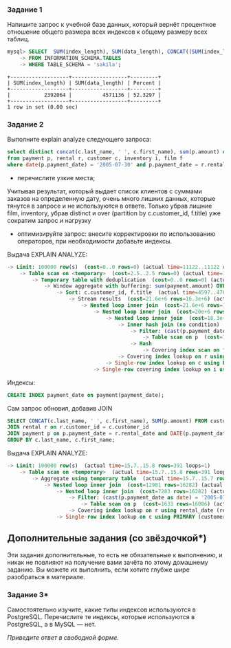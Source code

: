 
### Задание 1

Напишите запрос к учебной базе данных, который вернёт процентное отношение общего размера всех индексов к общему размеру всех таблиц.

```sql
mysql> SELECT  SUM(index_length), SUM(data_length), CONCAT((SUM(index_length) / SUM(data_length)) * 100) AS Percent
    -> FROM INFORMATION_SCHEMA.TABLES
    -> WHERE TABLE_SCHEMA = 'sakila';
```
```tabl
+-------------------+------------------+---------+
| SUM(index_length) | SUM(data_length) | Percent |
+-------------------+------------------+---------+
|           2392064 |          4571136 | 52.3297 |
+-------------------+------------------+---------+
1 row in set (0.00 sec)
```

### Задание 2

Выполните explain analyze следующего запроса:
```sql
select distinct concat(c.last_name, ' ', c.first_name), sum(p.amount) over (partition by c.customer_id, f.title)
from payment p, rental r, customer c, inventory i, film f
where date(p.payment_date) = '2005-07-30' and p.payment_date = r.rental_date and r.customer_id = c.customer_id and i.inventory_id = r.inventory_id
```
- перечислите узкие места;

Учитывая результат, который выдает список клиентов с суммами заказов на определенную дату, очень много лишних данных, которые тянутся в запросе и не используются в ответе.
Только убрав лишние film, inventory, убрав distinct и over (partition by c.customer_id, f.title) уже сократим запрос и нагрузку
- оптимизируйте запрос: внесите корректировки по использованию операторов, при необходимости добавьте индексы.

Выдача EXPLAIN ANALYZE:
```sql
-> Limit: 100000 row(s)  (cost=0..0 rows=0) (actual time=11122..11122 rows=391 loops=1)
    -> Table scan on <temporary>  (cost=2.5..2.5 rows=0) (actual time=11122..11122 rows=391 loops=1)
        -> Temporary table with deduplication  (cost=0..0 rows=0) (actual time=11122..11122 rows=391 loops=1)
            -> Window aggregate with buffering: sum(payment.amount) OVER (PARTITION BY c.customer_id,f.title )   (actual time=4597..10756 rows=642000 loops=1)
                -> Sort: c.customer_id, f.title  (actual time=4597..4765 rows=642000 loops=1)
                    -> Stream results  (cost=21.6e+6 rows=16.3e+6) (actual time=0.74..2664 rows=642000 loops=1)
                        -> Nested loop inner join  (cost=21.6e+6 rows=16.3e+6) (actual time=0.729..2285 rows=642000 loops=1)
                            -> Nested loop inner join  (cost=20e+6 rows=16.3e+6) (actual time=0.719..2048 rows=642000 loops=1)
                                -> Nested loop inner join  (cost=18.3e+6 rows=16.3e+6) (actual time=0.708..1781 rows=642000 loops=1)
                                    -> Inner hash join (no condition)  (cost=1.61e+6 rows=16.1e+6) (actual time=0.684..108 rows=634000 loops=1)
                                        -> Filter: (cast(p.payment_date as date) = '2005-07-30')  (cost=1.68 rows=16086) (actual time=0.0629..13.8 rows=634 loops=1)
                                            -> Table scan on p  (cost=1.68 rows=16086) (actual time=0.0445..9.31 rows=16044 loops=1)
                                        -> Hash
                                            -> Covering index scan on f using idx_title  (cost=111 rows=1000) (actual time=0.0994..0.482 rows=1000 loops=1)
                                    -> Covering index lookup on r using rental_date (rental_date=p.payment_date)  (cost=0.938 rows=1.01) (actual time=0.0017..0.00244 rows=1.01 loops=634000)
                                -> Single-row index lookup on c using PRIMARY (customer_id=r.customer_id)  (cost=250e-6 rows=1) (actual time=190e-6..219e-6 rows=1 loops=642000)
                            -> Single-row covering index lookup on i using PRIMARY (inventory_id=r.inventory_id)  (cost=250e-6 rows=1) (actual time=162e-6..193e-6 rows=1 loops=642000)


```


Индексы:
```sql
CREATE INDEX payment_date on payment(payment_date);
```

Сам запрос обновил, добавив JOIN
```sql
SELECT CONCAT(c.last_name, ' ', c.first_name), SUM(p.amount) FROM customer c
JOIN rental r on r.customer_id = c.customer_id
JOIN payment p on p.payment_date = r.rental_date and DATE(p.payment_date) = '2005-07-30'
GROUP BY c.last_name, c.first_name;
```
Выдача EXPLAIN ANALYZE:
```sql
-> Limit: 100000 row(s)  (actual time=15.7..15.8 rows=391 loops=1)
    -> Table scan on <temporary>  (actual time=15.7..15.8 rows=391 loops=1)
        -> Aggregate using temporary table  (actual time=15.7..15.7 rows=391 loops=1)
            -> Nested loop inner join  (cost=12981 rows=16282) (actual time=0.131..14.2 rows=642 loops=1)
                -> Nested loop inner join  (cost=7283 rows=16282) (actual time=0.12..13.2 rows=642 loops=1)
                    -> Filter: (cast(p.payment_date as date) = '2005-07-30')  (cost=1633 rows=16086) (actual time=0.0957..10.8 rows=634 loops=1)
                        -> Table scan on p  (cost=1633 rows=16086) (actual time=0.0668..8.35 rows=16044 loops=1)
                    -> Covering index lookup on r using rental_date (rental_date=p.payment_date)  (cost=0.25 rows=1.01) (actual time=0.00238..0.00361 rows=1.01 loops=634)
                -> Single-row index lookup on c using PRIMARY (customer_id=r.customer_id)  (cost=0.25 rows=1) (actual time=0.00124..0.00127 rows=1 loops=642)

```


## Дополнительные задания (со звёздочкой*)
Эти задания дополнительные, то есть не обязательные к выполнению, и никак не повлияют на получение вами зачёта по этому домашнему заданию. Вы можете их выполнить, если хотите глубже шире разобраться в материале.

### Задание 3*

Самостоятельно изучите, какие типы индексов используются в PostgreSQL. Перечислите те индексы, которые используются в PostgreSQL, а в MySQL — нет.

*Приведите ответ в свободной форме.*

